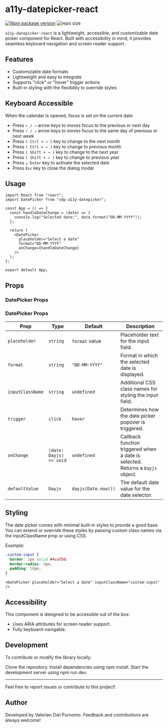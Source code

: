 # a11y-datepicker-react

[![Npm package version](https://badgen.net/npm/v/a11y-datepicker-react)](https://npmjs.com/package/a11y-datepicker-react)
![repo size](https://img.shields.io/github/repo-size/valeriandwi/a11y-datepicker)

`a11y-datepicker-react` is a lightweight, accessible, and customizable date picker component for React. Built with accessibility in mind, it provides seamless keyboard navigation and screen reader support.

## Features

- Customizable date formats
- Lightweight and easy to integrate
- Supports "click" or "hover" trigger actions
- Built-in styling with the flexibility to override styles

## Keyboard Accessible

When the calendar is opened, focus is set on the current date

- Press `← / →` arrow keys to moves focus to the previous or next day
- Press `↑ / ↓` arrow keys to moves focus to the same day of previous or next week
- Press `( Ctrl + → )` key to change to the next month
- Press `( Ctrl + ← )` key to change to previous month
- Press `( Shift + → )` key to change to the next year
- Press `( Shift + ← )` key to change to previous year
- Press `↵ Enter` key to activate the selected date
- Press `Esc` key to close the dialog modal

## Usage

```tsx
import React from "react";
import DatePicker from "vdp-a11y-datepicker";

const App = () => {
  const handleDateChange = (date) => {
    console.log("Selected date:", date.format("DD-MM-YYYY"));
  };

  return (
    <DatePicker
      placeholder="Select a date"
      format="DD-MM-YYYY"
      onChange={handleDateChange}
    />
  );
};

export default App;
```

## Props

### DatePicker Props

### DatePicker Props

| **Prop**         | **Type**                | **Default**         | **Description**                                                                |
| ---------------- | ----------------------- | ------------------- | ------------------------------------------------------------------------------ |
| `placeholder`    | `string`                | `format` value      | Placeholder text for the input field.                                          |
| `format`         | `string`                | `"DD-MM-YYYY"`      | Format in which the selected date is displayed.                                |
| `inputClassName` | `string`                | `undefined`         | Additional CSS class names for styling the input field.                        |
| `trigger`        | `click`                 | `hover`             | Determines how the date picker popover is triggered.                           |
| `onChange`       | `(date: Dayjs) => void` | `undefined`         | Callback function triggered when a date is selected. Returns a `Dayjs` object. |
| `defaultValue`   | `Dayjs`                 | `dayjs(Date.now())` | The default date value for the date selector.                                  |

## Styling

The date picker comes with minimal built-in styles to provide a good base. You can extend or override these styles by passing custom class names via the inputClassName prop or using CSS.

Example:

```css
.custom-input {
  border: 2px solid #4caf50;
  border-radius: 8px;
  padding: 10px;
}
```

```tsx
<DatePicker placeholder="Select a date" inputClassName="custom-input" />
```

## Accessibility

This component is designed to be accessible out of the box:

- Uses ARIA attributes for screen reader support.
- Fully keyboard-navigable.

## Development

To contribute or modify the library locally:

Clone the repository.
Install dependencies using npm install.
Start the development server using npm run dev.

---

Feel free to report issues or contribute to this project!

## Author

Developed by Valerian Dwi Purnomo. Feedback and contributions are always welcome!
